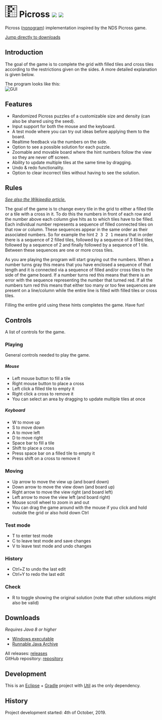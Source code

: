 # <img src="Picross/src/icon.png" width="40"/> Picross [![](https://img.shields.io/github/release/RoanH/Picross.svg)](https://github.com/RoanH/Picross/releases) [![](https://img.shields.io/github/downloads/RoanH/Picross/total.svg)](#downloads)
Picross ([nonogram](https://en.wikipedia.org/wiki/Nonogram)) implementation inspired by the NDS Picross game.

[Jump directly to downloads](#downloads)

## Introduction
The goal of the game is to complete the grid with filled tiles and cross tiles according to the restrictions given on the sides. A more detailed explanation is given below.

The program looks like this:    
![GUI](https://media.roanh.dev/picross/gui.png)

## Features
- Randomized Picross puzzles of a customizable size and density (can also be shared using the seed).
- Input support for both the mouse and the keyboard.
- A test mode where you can try out ideas before applying them to the board.
- Realtime feedback via the numbers on the side.
- Option to see a possible solution for each puzzle.
- Zoomable and movable board where the hint numbers follow the view so they are never off screen.
- Ability to update multiple tiles at the same time by dragging.
- Undo & redo functionality.
- Option to clear incorrect tiles without having to see the solution.

## Rules
_[See also the Wikipedia article.](https://en.wikipedia.org/wiki/Nonogram)_

The goal of the game is to change every tile in the grid to either a filled tile or a tile with a cross in it. To do this the numbers in front of each row and the number above each column give hits as to which tiles have to be filled. Each individual number represents a sequence of filled connected tiles on that row or column. These sequences appear in the same order as their associated numbers. So for example the hint <tt>2 3 2 1</tt> means that in order there is a sequence of 2 filled tiles, followed by a sequence of 3 filled tiles, followed by a sequence of 2 and finally followed by a sequence of 1 tile. Between these sequences are one or more cross tiles.

As you are playing the program will start graying out the numbers. When a number turns gray this means that you have enclosed a sequence of that length and it is connected via a sequence of filled and/or cross tiles to the side of the game board. If a number turns red this means that there is an error with the sequence representing the number that turned red. If all the numbers turn red this means that either too many or too few sequences are present on a line/column while the entire line is filled with filled tiles or cross tiles.

Filling the entire grid using these hints completes the game. Have fun!

## Controls
A list of controls for the game.

### Playing
General controls needed to play the game.

##### Mouse
- Left mouse button to fill a tile
- Right mouse button to place a cross
- Left click a filled tile to empty it
- Right click a cross to remove it
- You can select an area by dragging to update multiple tiles at once

##### Keyboard
- W to move up
- S to move down
- A to move left
- D to move right
- Space bar to fill a tile
- Shift to place a cross
- Press space bar on a filled tile to empty it
- Press shift on a cross to remove it

### Moving
- Up arrow to move the view up (and board down)
- Down arrow to move the view down (and board up)
- Right arrow to move the view right (and board left)
- Left arrow to move the view left (and board right)
- Mouse scroll wheel to zoom in and out
- You can drag the game around with the mouse if you click and hold outside the grid or also hold down Ctrl

### Test mode
- T to enter test mode
- C to leave test mode and save changes
- V to leave test mode and undo changes

### History
- Ctrl+Z to undo the last edit
- Ctrl+Y to redo the last edit

### Check
- R to toggle showing the original solution (note that other solutions might also be valid)

## Downloads
_Requires Java 8 or higher_  
- [Windows executable](https://github.com/RoanH/Picross/releases/download/v1.4/Picross-v1.4.exe)    
- [Runnable Java Archive](https://github.com/RoanH/Picross/releases/download/v1.4/Picross-v1.4.jar)

All releases: [releases](https://github.com/RoanH/Picross/releases)<br>
GitHub repository: [repository](https://github.com/RoanH/Picross)<br>

## Development
This is an [Eclipse](https://www.eclipse.org/) + [Gradle](https://gradle.org/) project with [Util](https://github.com/RoanH/Util) as the only dependency.

## History
Project development started: 4th of October, 2019.